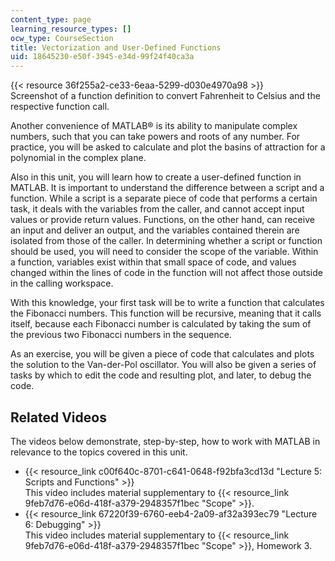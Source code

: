 ```yaml
---
content_type: page
learning_resource_types: []
ocw_type: CourseSection
title: Vectorization and User-Defined Functions
uid: 18645230-e50f-3945-e34d-99f24f40ca3a
---
```


{{< resource 36f255a2-ce33-6eaa-5299-d030e4970a98 >}}  
Screenshot of a function definition to convert Fahrenheit to Celsius and the respective function call.

Another convenience of MATLAB® is its ability to manipulate complex numbers, such that you can take powers and roots of any number. For practice, you will be asked to calculate and plot the basins of attraction for a polynomial in the complex plane.

Also in this unit, you will learn how to create a user-defined function in MATLAB. It is important to understand the difference between a script and a function. While a script is a separate piece of code that performs a certain task, it deals with the variables from the caller, and cannot accept input values or provide return values. Functions, on the other hand, can receive an input and deliver an output, and the variables contained therein are isolated from those of the caller. In determining whether a script or function should be used, you will need to consider the scope of the variable. Within a function, variables exist within that small space of code, and values changed within the lines of code in the function will not affect those outside in the calling workspace.

With this knowledge, your first task will be to write a function that calculates the Fibonacci numbers. This function will be recursive, meaning that it calls itself, because each Fibonacci number is calculated by taking the sum of the previous two Fibonacci numbers in the sequence.

As an exercise, you will be given a piece of code that calculates and plots the solution to the Van-der-Pol oscillator. You will also be given a series of tasks by which to edit the code and resulting plot, and later, to debug the code.

Related Videos
--------------

The videos below demonstrate, step-by-step, how to work with MATLAB in relevance to the topics covered in this unit.

*   {{< resource_link c00f640c-8701-c641-0648-f92bfa3cd13d "Lecture 5: Scripts and Functions" >}}  
    This video includes material supplementary to {{< resource_link 9feb7d76-e06d-418f-a379-2948357f1bec "Scope" >}}.
*   {{< resource_link 67220f39-6760-eeb4-2a09-af32a393ec79 "Lecture 6: Debugging" >}}  
    This video includes material supplementary to {{< resource_link 9feb7d76-e06d-418f-a379-2948357f1bec "Scope" >}}, Homework 3.